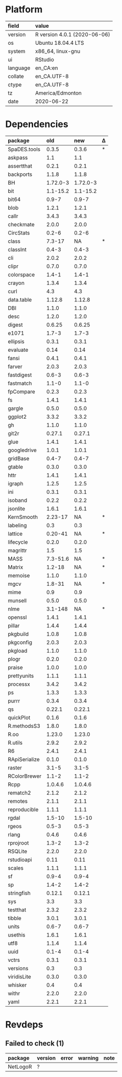 # Platform

|field    |value                        |
|:--------|:----------------------------|
|version  |R version 4.0.1 (2020-06-06) |
|os       |Ubuntu 18.04.4 LTS           |
|system   |x86_64, linux-gnu            |
|ui       |RStudio                      |
|language |en_CA:en                     |
|collate  |en_CA.UTF-8                  |
|ctype    |en_CA.UTF-8                  |
|tz       |America/Edmonton             |
|date     |2020-06-22                   |

# Dependencies

|package       |old      |new      |Δ  |
|:-------------|:--------|:--------|:--|
|SpaDES.tools  |0.3.5    |0.3.6    |*  |
|askpass       |1.1      |1.1      |   |
|assertthat    |0.2.1    |0.2.1    |   |
|backports     |1.1.8    |1.1.8    |   |
|BH            |1.72.0-3 |1.72.0-3 |   |
|bit           |1.1-15.2 |1.1-15.2 |   |
|bit64         |0.9-7    |0.9-7    |   |
|blob          |1.2.1    |1.2.1    |   |
|callr         |3.4.3    |3.4.3    |   |
|checkmate     |2.0.0    |2.0.0    |   |
|CircStats     |0.2-6    |0.2-6    |   |
|class         |7.3-17   |NA       |*  |
|classInt      |0.4-3    |0.4-3    |   |
|cli           |2.0.2    |2.0.2    |   |
|clipr         |0.7.0    |0.7.0    |   |
|colorspace    |1.4-1    |1.4-1    |   |
|crayon        |1.3.4    |1.3.4    |   |
|curl          |4.3      |4.3      |   |
|data.table    |1.12.8   |1.12.8   |   |
|DBI           |1.1.0    |1.1.0    |   |
|desc          |1.2.0    |1.2.0    |   |
|digest        |0.6.25   |0.6.25   |   |
|e1071         |1.7-3    |1.7-3    |   |
|ellipsis      |0.3.1    |0.3.1    |   |
|evaluate      |0.14     |0.14     |   |
|fansi         |0.4.1    |0.4.1    |   |
|farver        |2.0.3    |2.0.3    |   |
|fastdigest    |0.6-3    |0.6-3    |   |
|fastmatch     |1.1-0    |1.1-0    |   |
|fpCompare     |0.2.3    |0.2.3    |   |
|fs            |1.4.1    |1.4.1    |   |
|gargle        |0.5.0    |0.5.0    |   |
|ggplot2       |3.3.2    |3.3.2    |   |
|gh            |1.1.0    |1.1.0    |   |
|git2r         |0.27.1   |0.27.1   |   |
|glue          |1.4.1    |1.4.1    |   |
|googledrive   |1.0.1    |1.0.1    |   |
|gridBase      |0.4-7    |0.4-7    |   |
|gtable        |0.3.0    |0.3.0    |   |
|httr          |1.4.1    |1.4.1    |   |
|igraph        |1.2.5    |1.2.5    |   |
|ini           |0.3.1    |0.3.1    |   |
|isoband       |0.2.2    |0.2.2    |   |
|jsonlite      |1.6.1    |1.6.1    |   |
|KernSmooth    |2.23-17  |NA       |*  |
|labeling      |0.3      |0.3      |   |
|lattice       |0.20-41  |NA       |*  |
|lifecycle     |0.2.0    |0.2.0    |   |
|magrittr      |1.5      |1.5      |   |
|MASS          |7.3-51.6 |NA       |*  |
|Matrix        |1.2-18   |NA       |*  |
|memoise       |1.1.0    |1.1.0    |   |
|mgcv          |1.8-31   |NA       |*  |
|mime          |0.9      |0.9      |   |
|munsell       |0.5.0    |0.5.0    |   |
|nlme          |3.1-148  |NA       |*  |
|openssl       |1.4.1    |1.4.1    |   |
|pillar        |1.4.4    |1.4.4    |   |
|pkgbuild      |1.0.8    |1.0.8    |   |
|pkgconfig     |2.0.3    |2.0.3    |   |
|pkgload       |1.1.0    |1.1.0    |   |
|plogr         |0.2.0    |0.2.0    |   |
|praise        |1.0.0    |1.0.0    |   |
|prettyunits   |1.1.1    |1.1.1    |   |
|processx      |3.4.2    |3.4.2    |   |
|ps            |1.3.3    |1.3.3    |   |
|purrr         |0.3.4    |0.3.4    |   |
|qs            |0.22.1   |0.22.1   |   |
|quickPlot     |0.1.6    |0.1.6    |   |
|R.methodsS3   |1.8.0    |1.8.0    |   |
|R.oo          |1.23.0   |1.23.0   |   |
|R.utils       |2.9.2    |2.9.2    |   |
|R6            |2.4.1    |2.4.1    |   |
|RApiSerialize |0.1.0    |0.1.0    |   |
|raster        |3.1-5    |3.1-5    |   |
|RColorBrewer  |1.1-2    |1.1-2    |   |
|Rcpp          |1.0.4.6  |1.0.4.6  |   |
|rematch2      |2.1.2    |2.1.2    |   |
|remotes       |2.1.1    |2.1.1    |   |
|reproducible  |1.1.1    |1.1.1    |   |
|rgdal         |1.5-10   |1.5-10   |   |
|rgeos         |0.5-3    |0.5-3    |   |
|rlang         |0.4.6    |0.4.6    |   |
|rprojroot     |1.3-2    |1.3-2    |   |
|RSQLite       |2.2.0    |2.2.0    |   |
|rstudioapi    |0.11     |0.11     |   |
|scales        |1.1.1    |1.1.1    |   |
|sf            |0.9-4    |0.9-4    |   |
|sp            |1.4-2    |1.4-2    |   |
|stringfish    |0.12.1   |0.12.1   |   |
|sys           |3.3      |3.3      |   |
|testthat      |2.3.2    |2.3.2    |   |
|tibble        |3.0.1    |3.0.1    |   |
|units         |0.6-7    |0.6-7    |   |
|usethis       |1.6.1    |1.6.1    |   |
|utf8          |1.1.4    |1.1.4    |   |
|uuid          |0.1-4    |0.1-4    |   |
|vctrs         |0.3.1    |0.3.1    |   |
|versions      |0.3      |0.3      |   |
|viridisLite   |0.3.0    |0.3.0    |   |
|whisker       |0.4      |0.4      |   |
|withr         |2.2.0    |2.2.0    |   |
|yaml          |2.2.1    |2.2.1    |   |

# Revdeps

## Failed to check (1)

|package  |version |error |warning |note |
|:--------|:-------|:-----|:-------|:----|
|NetLogoR |?       |      |        |     |


